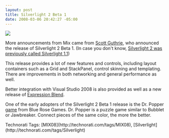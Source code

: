 ```yaml
---
layout: post
title: Silverlight 2 Beta 1
date: 2008-03-06 20:42:27 -05:00
---
```


[![](http://silverlight.net/Themes/silverlight/images/logo.jpg)](http://silverlight.net/GetStarted/#betajump)

More announcements from Mix came from [Scott Guthrie](http://weblogs.asp.net/scottgu/), who announced the release of Silverlight 2 Beta 1. (In case you don't know, [Silverlight 2 was previously called Silverlight 1.1](http://geekswithblogs.net/sdorman/archive/2007/11/30/silverlight-2.0.aspx)) 

This release provides a lot of new features and controls, including layout containers such as a Grid and StackPanel, control skinning and templating. There are improvements in both networking and general performance as well. 

Better integration with Visual Studio 2008 is also provided as well as a new release of [Expression Blend](http://www.microsoft.com/expression/products/download.aspx?key=blend2dot5). 

One of the early adopters of the Silverlight 2 Beta 1 release is the Dr. Popper [game](http://www.bluerosegames.com/brg/games.aspx) from Blue Rose Games. Dr. Popper is a puzzle game similar to Bubblet or Jawbreaker. Connect pieces of the same color, the more the better. 
 <div style="padding-right: 0px; padding-left: 0px; padding-bottom: 0px; margin: 0px; padding-top: 0px; display: inline" id="scid:0767317B-992E-4b12-91E0-4F059A8CECA8:dca69e69-eccc-4308-a5fb-3b741574fdf9" class="wlWriterSmartContent">Technorati Tags: [MIX08](http://technorati.com/tags/MIX08), [Silverlight](http://technorati.com/tags/Silverlight)</div>
